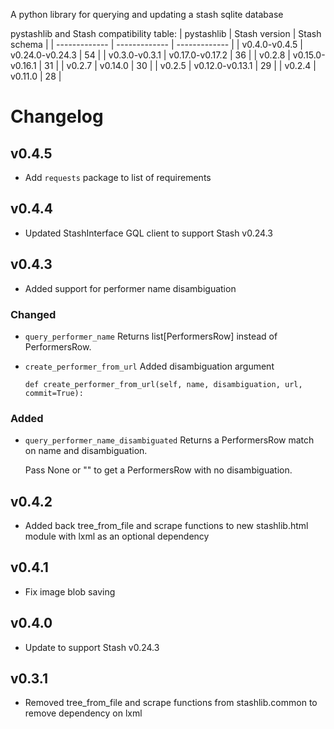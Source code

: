 A python library for querying and updating a stash sqlite database

pystashlib and Stash compatibility table:
| pystashlib | Stash version | Stash schema |
| ------------- | ------------- | ------------- |
| v0.4.0-v0.4.5 | v0.24.0-v0.24.3 | 54 |
| v0.3.0-v0.3.1 | v0.17.0-v0.17.2 | 36 |
| v0.2.8 | v0.15.0-v0.16.1 | 31 |
| v0.2.7 | v0.14.0 | 30 |
| v0.2.5 | v0.12.0-v0.13.1 | 29 |
| v0.2.4 | v0.11.0 | 28 |

# Changelog

## v0.4.5
* Add `requests` package to list of requirements

## v0.4.4
* Updated StashInterface GQL client to support Stash v0.24.3

## v0.4.3
*  Added support for performer name disambiguation

### Changed
* `query_performer_name` Returns list[PerformersRow] instead of PerformersRow.
* `create_performer_from_url` Added disambiguation argument

   `def create_performer_from_url(self, name, disambiguation, url, commit=True):`

### Added
* `query_performer_name_disambiguated` Returns a PerformersRow match on name and disambiguation.

   Pass None or "" to get a PerformersRow with no disambiguation.

## v0.4.2
*  Added back tree_from_file and scrape functions to new stashlib.html module with lxml as an optional dependency

## v0.4.1
* Fix image blob saving

## v0.4.0
* Update to support Stash v0.24.3

## v0.3.1
* Removed tree_from_file and scrape functions from stashlib.common to remove dependency on lxml